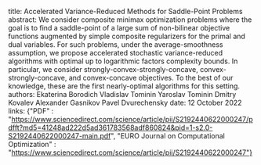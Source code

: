 title: Accelerated Variance-Reduced Methods for Saddle-Point Problems
abstract: We consider composite minimax optimization problems where the goal is to find a saddle-point of a large sum of non-bilinear objective functions augmented by simple composite regularizers for the primal and dual variables. For such problems, under the average-smoothness assumption, we propose accelerated stochastic variance-reduced algorithms with optimal up to logarithmic factors complexity bounds. In particular, we consider strongly-convex-strongly-concave, convex-strongly-concave, and convex-concave objectives. To the best of our knowledge, these are the first nearly-optimal algorithms for this setting.
authors:        Ekaterina Borodich
                Vladislav Tominin
                Yaroslav Tominin
                Dmitry Kovalev
                Alexander Gasnikov
                Pavel Dvurechensky
date: 12 October 2022
links: {"PDF" : "https://www.sciencedirect.com/science/article/pii/S2192440622000247/pdfft?md5=41248ad222d5ad361783568adf860824&pid=1-s2.0-S2192440622000247-main.pdf", "EURO Journal on Computational Optimization" : "https://www.sciencedirect.com/science/article/pii/S2192440622000247"}